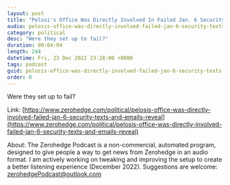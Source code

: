 ```yaml
---
layout: post
title: "Pelosi's Office Was Directly Involved In Failed Jan. 6 Security, Texts And Emails Reveal"
audio: pelosis-office-was-directly-involved-failed-jan-6-security-texts-and-emails-reveal-0
category: political
desc: "Were they set up to fail?"
duration: 00:04:04
length: 244
datetime: Fri, 23 Dec 2022 23:28:00 +0000
tags: podcast
guid: pelosis-office-was-directly-involved-failed-jan-6-security-texts-and-emails-reveal-0
order: 0
---
```

Were they set up to fail?

Link: [https://www.zerohedge.com/political/pelosis-office-was-directly-involved-failed-jan-6-security-texts-and-emails-reveal](https://www.zerohedge.com/political/pelosis-office-was-directly-involved-failed-jan-6-security-texts-and-emails-reveal)

About: The Zerohedge Podcast is a non-commercial, automated program, designed to give people a way to get news from Zerohedge in an audio format.  I am actively working on tweaking and improving the setup to create a better listening experience (December 2022).  Suggestions are welcome: [zerohedgePodcast@outlook.com](mailto:zerohedgePodcast@outlook.com)